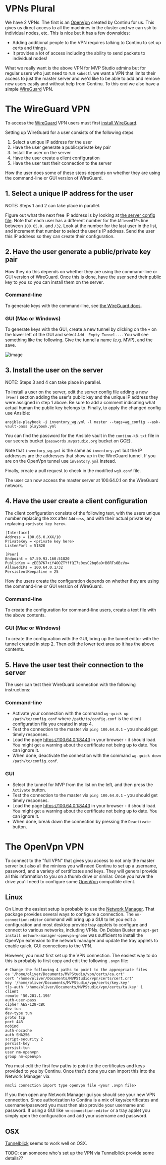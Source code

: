 # VPNs Plural

We have 2 VPNs. The first is an [OpenVpn](https://openvpn.net/) created by Continu for us. This gives us direct access
to all the machines in the cluster and we can ssh to individual nodes, etc. This is nice but it has a few downsides:

* Adding additional people to the VPN requires talking to Continu to set up certs and things.
* It provides a lot of access including the ability to send packets to individual nodes!

What we really want is the above VPN for MVP Studio admins but for regular users who just need to run `kubectl` we want
a VPN that limits their access to just the master server and we'd like to be able to add and remove new users easily and
without help from Continu. To this end we also have a simple [WireGuard](https://www.wireguard.com/) VPN.

# The WireGuard VPN

To access the [WireGuard](https://www.wireguard.com/) VPN users must first [install
WireGuard](https://www.wireguard.com/install/). 

Setting up WireGuard for a user consists of the following steps

1. Select a unique IP address for the user
2. Have the user generate a public/private key pair
3. Install the user on the server
4. Have the user create a client configuration
5. Have the user test their connection to the server

How the user does some of these steps depends on whether they are using the command-line or GUI version of WireGuard. 

## 1. Select a unique IP address for the user

NOTE: Steps 1 and 2 can take place in parallel. 

Figure out what the next free IP address is by looking at [the server config file](../ansible/templates/wg0.conf). Note 
that each user has a different number for the `AllowedIPs` line between `100.65.0.` and `/32`. Look at the number for 
the last user in the list, and increment that number to select the user's IP address. Send the user this IP address so 
they can create their configuration. 

## 2. Have the user generate a public/private key pair

How they do this depends on whether they are using the command-line or GUI version of WireGuard. Once this is done, have 
the user send their public key to you so you can install them on the server. 

### Command-line

To generate keys with the command-line, see [the WireGuard docs](https://www.wireguard.com/quickstart/#key-generation). 

### GUI (Mac or Windows)

To generate keys with the GUI, create a new tunnel by clicking on the `+` on the lower left of the GUI and select `Add 
Empty Tunnel...`. You will see something like the following. Give the tunnel a name (e.g. MVP), and the save. 

![image](https://user-images.githubusercontent.com/311063/85208559-61b9a500-b2e6-11ea-9c2f-cea6515cb8ff.png)

## 3. Install the user on the server

NOTE: Steps 3 and 4 can take place in parallel. 

To install a user on the server, edit [the server config file](../ansible/templates/wg0.conf) adding a new `[Peer]` 
section adding the user's public key and the unique IP address they were assigned in step 1 above. Be sure to add a 
comment indicating what actual human the public key belongs to. Finally, to apply the changed config use Ansible:

```
ansible-playbook -i inventory_wg.yml -l master --tags=wg_config --ask-vault-pass playbook.yml
```

You can find the password for the Ansible vault in the `continu-k8.txt` file in our secrets bucket
(`passwords.mvpstudio.org` bucket on GCE).

Note that `inventory_wg.yml` is the same as `inventory.yml` but the IP addresses are the addresses that show up in the
WireGuard tunnel. If you are on the OpenVpn tunnel use `inventory.yml` instead.

Finally, create a pull request to check in the modified `wg0.conf` file.

The user can now access the master server at 100.64.0.1 on the WireGuard network.

## 4. Have the user create a client configuration

The client configuration consists of the following text, with the users unique number replacing the `XXX` after 
`Address`, and with their actual private key replacing `<private key here>`. 

```
[Interface]
Address = 100.65.0.XXX/10
PrivateKey = <private key here>
ListenPort = 51820

[Peer]
Endpoint = 67.59.93.160:51820
PublicKey = zEEB7K7+iY4OOZTYffQI7s0xsC2bq6aO+B6RTs6BzVo=
AllowedIPs = 100.64.0.1/32
PersistentKeepalive = 25
```

How the users create the configuration depends on whether they are using the command-line or GUI version of WireGuard. 

### Command-line

To create the configuration for command-line users, create a text file with the above contents. 

### GUI (Mac or Windows)

To create the configuration with the GUI, bring up the tunnel editor with the tunnel created in step 2. Then edit the 
lower text area so it has the above contents. 

## 5. Have the user test their connection to the server

The user can test their WireGuard connection with the following instructions:

### Command-line

* Activate your connection with the command `wg-quick up /path/to/config.conf` where `/path/to/config.conf` is the 
client configuration file you created in step 4. 
* Test the connection to the master via `ping 100.64.0.1` - you should get timely responses.
* Load the page https://100.64.0.1:8443 in your browser - it should load. You might get a warning about the certificate 
not being up to date. You can ignore it. 
* When done, deactivate the connection with the command `wg-quick down /path/to/config.conf`. 

### GUI

* Select the tunnel for MVP from the list on the left, and then press the `Activate` button. 
* Test the connection to the master via `ping 100.64.0.1` - you should get timely responses.
* Load the page https://100.64.0.1:8443 in your browser - it should load. You might get a warning about the certificate 
not being up to date. You can ignore it. 
* When done, break down the connection by pressing the `Deactivate` button. 

# The OpenVpn VPN

To connect to the "full VPN" that gives you access to not only the master server but also all the minions you will need
Continu to set up a username, password, and a variety of certificates and keys. They will general provide all this
information to you on a thumb drive or similar. Once you have the drive you'll need to configure some
[OpenVpn](https://openvpn.net/) compatible client.

## Linux

On Linux the easiest setup is probably to use the [Network
Manager](https://wiki.archlinux.org/index.php/NetworkManager). That package provides several ways to configure a
connection. The `nm-connection-editor` command will bring up a GUI to let you edit a configuration and most desktop
provide tray applets to configure and connect to various networks, including VPNs. On Debian Buster an `apt-get install
network-manager-openvpn-gnome` was sufficient to install the OpenVpn extension to the network manager and update the
tray applets to enable quick, GUI connections to the VPN.

However, you must first set up the VPN connection. The easiest way to do this is probably to first copy and edit the
following `.ovpn` file:

```
# Change the following 4 paths to point to the appropriate files
ca '/home/oliver/Documents/MVPStudio/vpn/certs/ca.crt'
cert '/home/oliver/Documents/MVPStudio/vpn/certs/cert.crt'
key '/home/oliver/Documents/MVPStudio/vpn/certs/key.key'
tls-auth '/home/oliver/Documents/MVPStudio/vpn/certs/ta.key' 1
client
remote '50.201.1.196'
auth-user-pass
cipher AES-128-CBC
dev tun
dev-type tun
proto tcp
port 443
nobind
auth-nocache
auth SHA256
script-security 2
persist-key
persist-tun
user nm-openvpn
group nm-openvpn
```

You must edit the first few paths to point to the certificates and keys provided to you by Continu. Once that's done you
can import this into the Network Manager via:

```
nmcli connection import type openvpn file <your .ovpn file>
```

If you then open any Network Manager gui you should see your new VPN connection.  Since authorization to Continu is a
mix of keys/certificates and username/password you must then also provide your username and password. If using a GUI
like `nm-connection-editor` or a tray applet you simply open the configuration and add your username and password.

## OSX

[Tunnelblick](https://tunnelblick.net/) seems to work well on OSX.

TODO: can someone who's set up the VPN via Tunnelblick provide some details??
